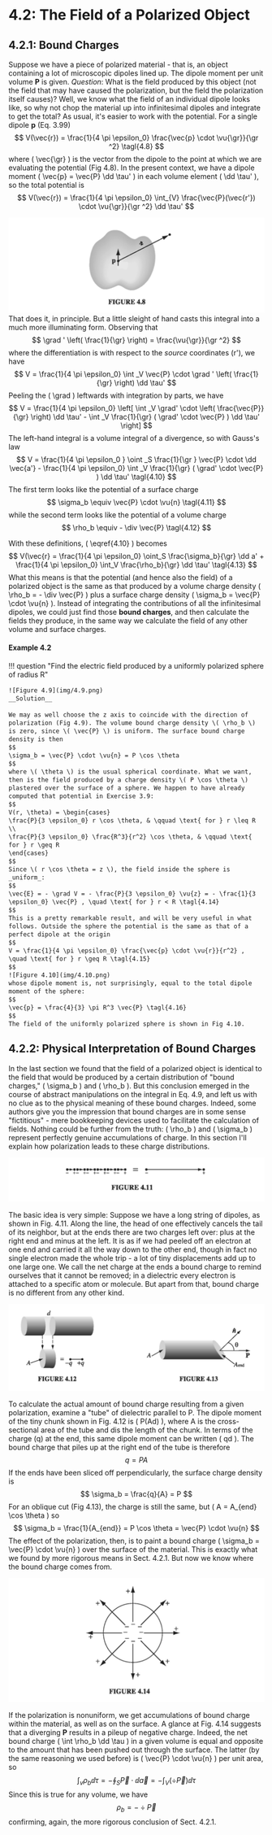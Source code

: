 # 4.2: The Field of a Polarized Object

## 4.2.1: Bound Charges

Suppose we have a piece of polarized material - that is, an object containing a lot of microscopic dipoles lined up. The dipole moment per unit volume __P__ is given. _Question_: What is the field produced by this object (not the field that may have caused the polarization, but the field the polarization itself causes)? Well, we know what the field of an individual dipole looks like, so why not chop the material up into infinitesimal dipoles and integrate to get the total? As usual, it's easier to work with the potential. For a single dipole __p__ (Eq. 3.99)
$$
V(\vec{r}) = \frac{1}{4 \pi \epsilon_0} \frac{\vec{p} \cdot \vu{\gr}}{\gr ^2} \tagl{4.8}
$$
where \( \vec{\gr} \) is the vector from the dipole to the point at which we are evaluating the potential (Fig 4.8). In the present context, we have a dipole moment \( \vec{p} = \vec{P} \dd \tau' \) in each volume element \( \dd \tau' \), so the total potential is
$$
V(\vec{r}) = \frac{1}{4 \pi \epsilon_0} \int_{V} \frac{\vec{P}(\vec{r'}) \cdot \vu{\gr}}{\gr ^2} \dd \tau'
$$

![Figure 4.8](img/4.8.png)
That does it, in principle. But a little sleight of hand casts this integral into a much more illuminating form. Observing that
$$
\grad ' \left( \frac{1}{\gr} \right) = \frac{\vu{\gr}}{\gr ^2} 
$$
where the differentiation is with respect to the _source_ coordinates (r'), we have
$$
V = \frac{1}{4 \pi \epsilon_0} \int _V \vec{P} \cdot \grad ' \left( \frac{1}{\gr} \right) \dd \tau'
$$
Peeling the \( \grad \) leftwards with integration by parts, we have
$$
V = \frac{1}{4 \pi \epsilon_0} \left[ \int _V \grad' \cdot \left( \frac{\vec{P}}{\gr}  \right) \dd \tau' - \int _V \frac{1}{\gr} ( \grad' \cdot \vec{P} ) \dd \tau' \right]
$$
The left-hand integral is a volume integral of a divergence, so with Gauss's law
$$
V = \frac{1}{4 \pi \epsilon_0 } \oint _S \frac{1}{\gr } \vec{P} \cdot \dd \vec{a'} - \frac{1}{4 \pi \epsilon_0} \int _V \frac{1}{\gr} ( \grad' \cdot \vec{P} ) \dd \tau' \tagl{4.10}
$$
The first term looks like the potential of a surface charge
$$
\sigma_b \equiv \vec{P} \cdot \vu{n} \tagl{4.11}
$$
while the second term looks like the potential of a volume charge
$$
\rho_b \equiv - \div \vec{P} \tagl{4.12}
$$

With these definitions, \( \eqref{4.10} \) becomes
$$
V(\vec{r} = \frac{1}{4 \pi \epsilon_0} \oint_S \frac{\sigma_b}{\gr} \dd a' + \frac{1}{4 \pi \epsilon_0} \int_V \frac{\rho_b}{\gr} \dd \tau' \tagl{4.13}
$$
What this means is that the potential (and hence also the field) of a polarized object is the same as that produced by a volume charge density \( \rho_b = - \div \vec{P} \) plus a surface charge density \( \sigma_b = \vec{P} \cdot \vu{n} \). Instead of integrating the contributions of all the infinitesimal dipoles, we could just find those __bound charges__, and then calculate the fields they produce, in the same way we calculate the field of any other volume and surface charges.

#### Example 4.2

!!! question "Find the electric field produced by a uniformly polarized sphere of radius R"

    ![Figure 4.9](img/4.9.png)
    __Solution__

    We may as well choose the z axis to coincide with the direction of polarization (Fig 4.9). The volume bound charge density \( \rho_b \) is zero, since \( \vec{P} \) is uniform. The surface bound charge density is then
    $$
    \sigma_b = \vec{P} \cdot \vu{n} = P \cos \theta
    $$
    where \( \theta \) is the usual spherical coordinate. What we want, then is the field produced by a charge density \( P \cos \theta \)  plastered over the surface of a sphere. We happen to have already computed that potential in Exercise 3.9:
    $$
    V(r, \theta) = \begin{cases}
    \frac{P}{3 \epsilon_0} r \cos \theta, & \qquad \text{ for } r \leq R \\
    \frac{P}{3 \epsilon_0} \frac{R^3}{r^2} \cos \theta, & \qquad \text{ for } r \geq R
    \end{cases}
    $$
    Since \( r \cos \theta = z \), the field inside the sphere is _uniform_:
    $$
    \vec{E} = - \grad V = - \frac{P}{3 \epsilon_0} \vu{z} = - \frac{1}{3 \epsilon_0} \vec{P} , \quad \text{ for } r < R \tagl{4.14}
    $$
    This is a pretty remarkable result, and will be very useful in what follows. Outside the sphere the potential is the same as that of a perfect dipole at the origin
    $$
    V = \frac{1}{4 \pi \epsilon_0} \frac{\vec{p} \cdot \vu{r}}{r^2} , \quad \text{ for } r \geq R \tagl{4.15}
    $$
    ![Figure 4.10](img/4.10.png)
    whose dipole moment is, not surprisingly, equal to the total dipole moment of the sphere:
    $$
    \vec{p} = \frac{4}{3} \pi R^3 \vec{P} \tagl{4.16}
    $$
    The field of the uniformly polarized sphere is shown in Fig 4.10.

## 4.2.2: Physical Interpretation of Bound Charges


In the last section we found that the field of a polarized object is identical to the field that would be produced by a certain distribution of "bound charges," \( \sigma_b \) and \( \rho_b \). But this conclusion emerged in the course of abstract manipulations on the integral in Eq. 4.9, and left us with no clue as to the physical meaning of these bound charges. Indeed, some authors give you the impression that bound charges are in some sense "fictitious" - mere bookkeeping devices used to facilitate the calculation of fields. Nothing could be further from the truth: \( \rho_b \) and \( \sigma_b \) represent perfectly genuine accumulations of charge. In this section I'll explain how polarization leads to these charge distributions.

![Figure 4.11](img/4.11.png)

The basic idea is very simple: Suppose we have a long string of dipoles, as shown in Fig. 4.11. Along the line, the head of one effectively cancels the tail of its neighbor, but at the ends there are two charges left over: plus at the right end and minus at the left. It is as if we had peeled off an electron at one end and carried it all the way down to the other end, though in fact no single electron made the whole trip - a lot of tiny displacements add up to one large one. We call the net charge at the ends a bound charge to remind ourselves that it cannot be removed; in a dielectric every electron is attached to a specific atom or molecule. But apart from that, bound charge is no different from any other kind.

![Figure 4.12](img/4.12.png)

To calculate the actual amount of bound charge resulting from a given polarization, examine a "tube" of dielectric parallel to P. The dipole moment of the tiny chunk shown in Fig. 4.12 is \( P(Ad) \), where A is the cross-sectional area of the tube and dis the length of the chunk. In terms of the charge (q) at the end, this same dipole moment can be written \( qd \). The bound charge that piles up at the right end of the tube is therefore
$$
q = PA
$$
If the ends have been sliced off perpendicularly, the surface charge density is
$$
\sigma_b = \frac{q}{A}  = P
$$
For an oblique cut (Fig 4.13), the charge is still the same, but \( A = A_{end} \cos \theta \) so
$$
\sigma_b = \frac{1}{A_{end}}  = P \cos \theta = \vec{P} \cdot \vu{n}
$$
The effect of the polarization, then, is to paint a bound charge \( \sigma_b = \vec{P} \cdot \vu{n} \) over the surface of the material. This is exactly what we found by more rigorous means in Sect. 4.2.1. But now we know where the bound charge comes from.

![Figure 4.14](img/4.14.png)

If the polarization is nonuniform, we get accumulations of bound charge within the material, as well as on the surface. A glance at Fig. 4.14 suggests that a diverging __P__ results in a pileup of negative charge. Indeed, the net bound charge \( \int \rho_b \dd \tau \) in a given volume is equal and opposite to the amount that has been pushed out through the surface. The latter (by the same reasoning we used before) is \( \vec{P} \cdot \vu{n} \) per unit area, so
$$
\int_v \rho_b \dd \tau = - \oint _S \vec{P} \cdot \dd \vec{a} = - \int_V (\div \vec{P}) \dd \tau
$$
Since this is true for any volume, we have
$$
\rho_b = - \div \vec{P}
$$
confirming, again, the more rigorous conclusion of Sect. 4.2.1.